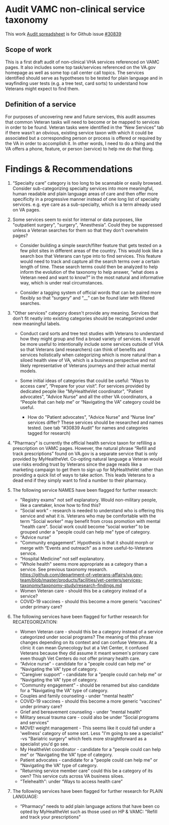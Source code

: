 
# Audit VAMC non-clinical service taxonomy

This work [Audit spreadsheet](https://docs.google.com/spreadsheets/d/1HZt-rwbICniW6jMComBhW4DplcGx9Ooy/edit?usp=sharing&ouid=109024407558026969388&rtpof=true&sd=true) is for Github issue [#30839](https://github.com/department-of-veterans-affairs/va.gov-team/issues/30839#issuecomment-947816525)

## Scope of work
This is a first draft audit of non-clinical VHA services referenced on VAMC pages. It also includes some top task/services referenced on the VA.gov homepage as well as some top call center call topics. The services identified should serve as hypotheses to be tested for plain language and in wayfinding user tests (e.g. a tree test, card sorts) to understand how Veterans might expect to find them. 

## Definition of a service
For purposes of uncovering new and future services, this audit assumes that common Veteran tasks will need to become or be mapped to services in order to be found. Veteran tasks were identified in the “New Services” tab if there wasn’t an obvious, existing service taxon with which it could be associated but a corresponding person or process is offered or required by the VA in order to accomplish it. In other words, I need to do a thing and the VA offers a phone, feature, or person (service) to help me do that thing.

# Findings & Recommendations

1. “Specialty care” category is too long to be scannable or easily browsed. Consider sub-categorizing specialty services into more meaningful, human readable and plain language areas of care and then offer more specificity in a progressive manner instead of one long list of specialty services. e.g. eye care as a sub-specialty, which is a term already used on VA pages.

2. Some services seem to exist for internal or data purposes, like "outpatient surgery", "surgery", “Anesthesia”. Could they be suppressed unless a Veteran searches for them so that they don't overwhelm pages? 

   - Consider building a simple search/filter feature that gets tested on a few pilot sites in different areas of the country. This would look like a search box that Veterans can type into to find services. This feature would need to track and capture all the search terms over a certain length of time. These search terms could then be analyzed to help inform the evolution of the taxonomy to help answer, “what does a Veteran need and want to know?” in the most natural and informative way, which is under real circumstances.

   - Consider a tagging system of official words that can be paired more flexibly so that “surgery” and “__” can be found later with filtered searches.

3. "Other services" category doesn't provide any meaning.  Services that don’t fit neatly into existing categories should be recategorized under new meaningful labels.

   - Conduct card sorts and tree test studies with Veterans to understand how they might group and find a broad variety of services. It would be more useful to intentionally include some services outside of VHA so that Veterans (and researchers) can think of benefits and services holistically when categorizing which is more natural than a siloed health view of VA, which is a business perspective and not likely representative of Veterans journeys and their actual mental models. 

   - Some initial ideas of categories that could be useful: “Ways to access care”, “Prepare for your visit”. For services provided by dedicated people like "MyHealtheVet coordinator", "Patient advocates", "Advice Nurse" and all the other VA coordinators, a “People that can help me” or “Navigating the VA” category could be useful.

     - How do "Patient advocates", "Advice Nurse" and “Nurse line” services differ? These services should be researched and names tested. (see tab “#30839 Audit” for names and categories tagged for research)

4. "Pharmacy" is currently the official health service taxon for refilling a prescription on VAMC pages. However, the natural phrase “Refill and track prescriptions” found on VA.gov is a separate service that is only provided by MyHealtheVet. Co-opting natural language a Veteran would use risks eroding trust by Veterans since the page reads like a marketing campaign to get them to sign up for MyHealtheVet rather than providing a quick list of ways to take action. This leads Veterans to a dead end if they simply want to find a number to their pharmacy.

5. The following service NAMES have been flagged for further research:
   - "Registry exams" not self explanatory. Would non-military people, like a caretaker, know how to find this?  
   - “Social work” - research is needed to understand who is offering this service and what it is. Veterans who may be comfortable with the term "Social worker" may benefit from cross promotion with mental "health care".  Social work could become “social worker” to be grouped under a "people could can help me" type of category.
   - “Advice nurse”
   - “Community engagement”. Hypothesis is that it should morph or merge with “Events and outreach” as a more useful-to-Veterans service.
   - “Hospital Medicine” not self explanatory. 
   - "Whole health" seems more appropriate as a category than a service. See previous taxonomy research. https://github.com/department-of-veterans-affairs/va.gov-team/blob/master/products/facilities/vet-centers/services-taxonomy/taxonomy-study/research-findings.md
   - Women Veteran care - should this be a category instead of a service?
   - COVID-19 vaccines - should this become a more generic “vaccines” under primary care?

6. The following services have been flagged for further research for RECATEGORIZATION:
   - Women Veteran care - should this be a category instead of a service categorized under social programs? The meaning of this phrase changes depending on its context and can confuse Veterans. At a clinic it can mean Gynecology but at a Vet Center, it confused Veterans because they did assume it meant women's primary care even though Vet Centers do not offer primary health care. 
   - “Advice nurse” - candidate for a "people could can help me" or “Navigating the VA” type of category.
   - “Caregiver support”  - candidate for a "people could can help me" or “Navigating the VA” type of category.
   - “Community engagement”  - should be renamed but also candidate for a “Navigating the VA” type of category.
   - Couples and family counseling  - under “mental health”
   - COVID-19 vaccines - should this become a more generic “vaccines” under primary care?
   - Grief and bereavement counseling  - under “mental health”
   - Military sexual trauma care - could also be under ”Social programs and services”
   - MOVE! weight management - This seems like it could fall under a 'wellness' category of some sort. Less "I'm going to see a specialist" -vs "Bariatric surgery" which feels more straightforward as a specialist you'd go see.
   - My HealtheVet coordinator - candidate for a "people could can help me" or “Navigating the VA” type of category.
   - Patient advocates - candidate for a "people could can help me" or “Navigating the VA” type of category.
   - "Returning service member care" could this be a category of its own? This service cuts across VA business siloes.
   - "Telehealth": under “Ways to access health care” 


7. The following services have been flagged for further research for PLAIN LANGUAGE:
   - “Pharmacy” needs to add plain language actions that have been co opted by MyHealtheVet such as those used on HP & VAMC: "Refill and track your prescriptions"


